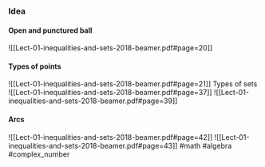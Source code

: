 ### Idea
#### Open and punctured ball
![[Lect-01-inequalities-and-sets-2018-beamer.pdf#page=20]]
#### Types of points
![[Lect-01-inequalities-and-sets-2018-beamer.pdf#page=21]]
Types of sets
![[Lect-01-inequalities-and-sets-2018-beamer.pdf#page=37]]
![[Lect-01-inequalities-and-sets-2018-beamer.pdf#page=39]]
#### Arcs
![[Lect-01-inequalities-and-sets-2018-beamer.pdf#page=42]]
![[Lect-01-inequalities-and-sets-2018-beamer.pdf#page=43]]
#math #algebra #complex_number 



